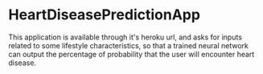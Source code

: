 # HeartDiseasePredictionApp
This application is available through it's heroku url, and asks for inputs related to some lifestyle characteristics, so that a trained neural network can output the percentage of probability that the user will encounter heart disease.
